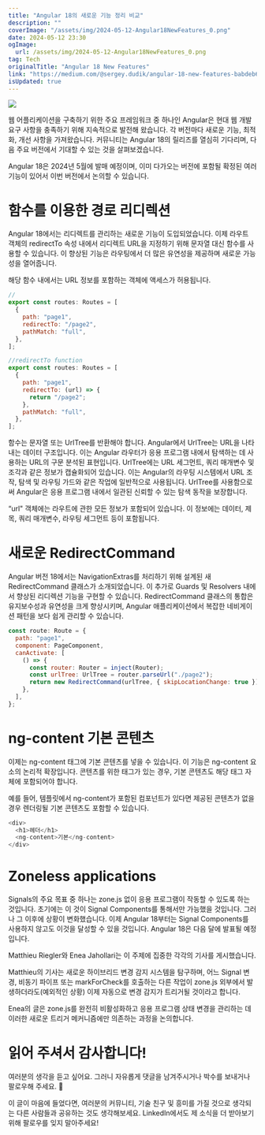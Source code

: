 ```yaml
---
title: "Angular 18의 새로운 기능 정리 비교"
description: ""
coverImage: "/assets/img/2024-05-12-Angular18NewFeatures_0.png"
date: 2024-05-12 23:30
ogImage: 
  url: /assets/img/2024-05-12-Angular18NewFeatures_0.png
tag: Tech
originalTitle: "Angular 18 New Features"
link: "https://medium.com/@sergey.dudik/angular-18-new-features-babdeb6bc84e"
isUpdated: true
---
```




<img src="/assets/img/2024-05-12-Angular18NewFeatures_0.png" />

웹 어플리케이션을 구축하기 위한 주요 프레임워크 중 하나인 Angular은 현대 웹 개발 요구 사항을 충족하기 위해 지속적으로 발전해 왔습니다. 각 버전마다 새로운 기능, 최적화, 개선 사항을 가져왔습니다. 커뮤니티는 Angular 18의 릴리즈를 열심히 기다리며, 다음 주요 버전에서 기대할 수 있는 것을 살펴보겠습니다.

Angular 18은 2024년 5월에 발매 예정이며, 이미 다가오는 버전에 포함될 확정된 여러 기능이 있어서 이번 버전에서 논의할 수 있습니다.

# 함수를 이용한 경로 리디렉션

Angular 18에서는 리디렉트를 관리하는 새로운 기능이 도입되었습니다. 이제 라우트 객체의 redirectTo 속성 내에서 리디렉트 URL을 지정하기 위해 문자열 대신 함수를 사용할 수 있습니다. 이 향상된 기능은 라우팅에서 더 많은 유연성을 제공하며 새로운 가능성을 열어줍니다.

해당 함수 내에서는 URL 정보를 포함하는 객체에 액세스가 허용됩니다.

```js
//
export const routes: Routes = [
  {
    path: "page1",
    redirectTo: "/page2",
    pathMatch: "full",
  },
];

//redirectTo function
export const routes: Routes = [
  {
    path: "page1",
    redirectTo: (url) => {
      return "/page2";
    },
    pathMatch: "full",
  },
];
```

함수는 문자열 또는 UrlTree를 반환해야 합니다. Angular에서 UrlTree는 URL을 나타내는 데이터 구조입니다. 이는 Angular 라우터가 응용 프로그램 내에서 탐색하는 데 사용하는 URL의 구문 분석된 표현입니다. UrlTree에는 URL 세그먼트, 쿼리 매개변수 및 조각과 같은 정보가 캡슐화되어 있습니다. 이는 Angular의 라우팅 시스템에서 URL 조작, 탐색 및 라우팅 가드와 같은 작업에 일반적으로 사용됩니다. UrlTree를 사용함으로써 Angular은 응용 프로그램 내에서 일관된 신뢰할 수 있는 탐색 동작을 보장합니다.

“url" 객체에는 라우트에 관한 모든 정보가 포함되어 있습니다. 이 정보에는 데이터, 제목, 쿼리 매개변수, 라우팅 세그먼트 등이 포함됩니다.

# 새로운 RedirectCommand

Angular 버전 18에서는 NavigationExtras를 처리하기 위해 설계된 새 RedirectCommand 클래스가 소개되었습니다. 이 추가로 Guards 및 Resolvers 내에서 향상된 리디렉션 기능을 구현할 수 있습니다. RedirectCommand 클래스의 통합은 유지보수성과 유연성을 크게 향상시키며, Angular 애플리케이션에서 복잡한 네비게이션 패턴을 보다 쉽게 관리할 수 있습니다.

```js
const route: Route = {
  path: "page1",
  component: PageComponent,
  canActivate: [
    () => {
      const router: Router = inject(Router);
      const urlTree: UrlTree = router.parseUrl("./page2");
      return new RedirectCommand(urlTree, { skipLocationChange: true });
    },
  ],
};
```

# ng-content 기본 콘텐츠

이제는 ng-content 태그에 기본 콘텐츠를 넣을 수 있습니다. 이 기능은 ng-content 요소의 논리적 확장입니다. 콘텐츠를 위한 태그가 있는 경우, 기본 콘텐츠도 해당 태그 자체에 포함되어야 합니다.

예를 들어, 템플릿에서 ng-content가 포함된 컴포넌트가 있다면 제공된 콘텐츠가 없을 경우 렌더링될 기본 콘텐츠도 포함할 수 있습니다.

```js
<div>
  <h1>헤더</h1>
  <ng-content>기본</ng-content>
</div>
```

# Zoneless applications

Signals의 주요 목표 중 하나는 zone.js 없이 응용 프로그램이 작동할 수 있도록 하는 것입니다. 초기에는 이 것이 Signal Components를 통해서만 가능했을 것입니다. 그러나 그 이후에 상황이 변화했습니다. 이제 Angular 18부터는 Signal Components를 사용하지 않고도 이것을 달성할 수 있을 것입니다. Angular 18은 다음 달에 발표될 예정입니다.

Matthieu Riegler와 Enea Jahollari는 이 주제에 집중한 각각의 기사를 게시했습니다.

Matthieu의 기사는 새로운 하이브리드 변경 감지 시스템을 탐구하며, 어느 Signal 변경, 비동기 파이프 또는 markForCheck를 호출하는 다른 작업이 zone.js 외부에서 발생하더라도(예외적인 상황) 이제 자동으로 변경 감지가 트리거될 것이라고 합니다.

Enea의 글은 zone.js를 완전히 비활성화하고 응용 프로그램 상태 변경을 관리하는 데 이러한 새로운 트리거 메커니즘에만 의존하는 과정을 논의합니다.

# 읽어 주셔서 감사합니다!

여러분의 생각을 듣고 싶어요. 그러니 자유롭게 댓글을 남겨주시거나 박수를 보내거나 팔로우해 주세요. 👏

이 글이 마음에 들었다면, 여러분의 커뮤니티, 기술 친구 및 흥미를 가질 것으로 생각되는 다른 사람들과 공유하는 것도 생각해보세요. LinkedIn에서도 제 소식을 더 받아보기 위해 팔로우를 잊지 말아주세요!
